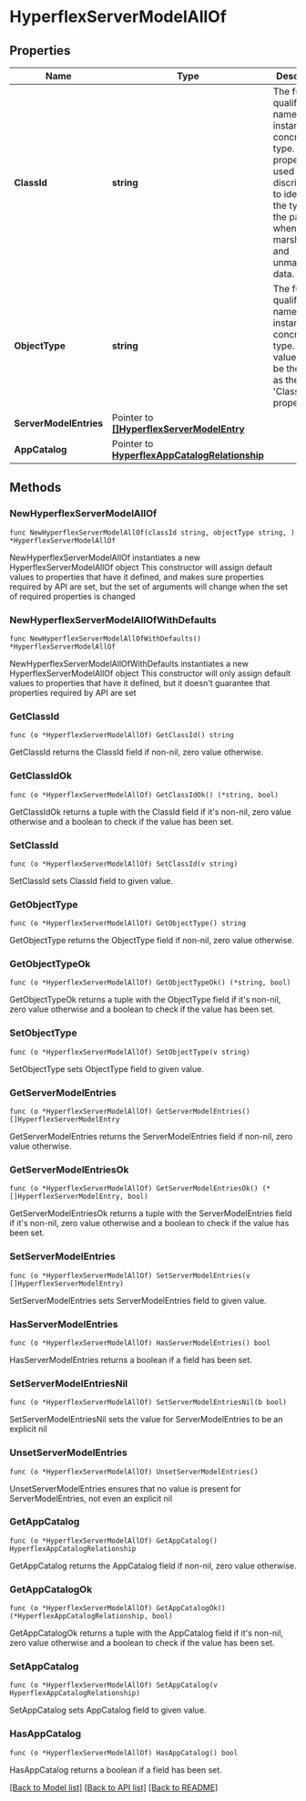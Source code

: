 # HyperflexServerModelAllOf

## Properties

Name | Type | Description | Notes
------------ | ------------- | ------------- | -------------
**ClassId** | **string** | The fully-qualified name of the instantiated, concrete type. This property is used as a discriminator to identify the type of the payload when marshaling and unmarshaling data. | [default to "hyperflex.ServerModel"]
**ObjectType** | **string** | The fully-qualified name of the instantiated, concrete type. The value should be the same as the &#39;ClassId&#39; property. | [default to "hyperflex.ServerModel"]
**ServerModelEntries** | Pointer to [**[]HyperflexServerModelEntry**](hyperflex.ServerModelEntry.md) |  | [optional] 
**AppCatalog** | Pointer to [**HyperflexAppCatalogRelationship**](hyperflex.AppCatalog.Relationship.md) |  | [optional] 

## Methods

### NewHyperflexServerModelAllOf

`func NewHyperflexServerModelAllOf(classId string, objectType string, ) *HyperflexServerModelAllOf`

NewHyperflexServerModelAllOf instantiates a new HyperflexServerModelAllOf object
This constructor will assign default values to properties that have it defined,
and makes sure properties required by API are set, but the set of arguments
will change when the set of required properties is changed

### NewHyperflexServerModelAllOfWithDefaults

`func NewHyperflexServerModelAllOfWithDefaults() *HyperflexServerModelAllOf`

NewHyperflexServerModelAllOfWithDefaults instantiates a new HyperflexServerModelAllOf object
This constructor will only assign default values to properties that have it defined,
but it doesn't guarantee that properties required by API are set

### GetClassId

`func (o *HyperflexServerModelAllOf) GetClassId() string`

GetClassId returns the ClassId field if non-nil, zero value otherwise.

### GetClassIdOk

`func (o *HyperflexServerModelAllOf) GetClassIdOk() (*string, bool)`

GetClassIdOk returns a tuple with the ClassId field if it's non-nil, zero value otherwise
and a boolean to check if the value has been set.

### SetClassId

`func (o *HyperflexServerModelAllOf) SetClassId(v string)`

SetClassId sets ClassId field to given value.


### GetObjectType

`func (o *HyperflexServerModelAllOf) GetObjectType() string`

GetObjectType returns the ObjectType field if non-nil, zero value otherwise.

### GetObjectTypeOk

`func (o *HyperflexServerModelAllOf) GetObjectTypeOk() (*string, bool)`

GetObjectTypeOk returns a tuple with the ObjectType field if it's non-nil, zero value otherwise
and a boolean to check if the value has been set.

### SetObjectType

`func (o *HyperflexServerModelAllOf) SetObjectType(v string)`

SetObjectType sets ObjectType field to given value.


### GetServerModelEntries

`func (o *HyperflexServerModelAllOf) GetServerModelEntries() []HyperflexServerModelEntry`

GetServerModelEntries returns the ServerModelEntries field if non-nil, zero value otherwise.

### GetServerModelEntriesOk

`func (o *HyperflexServerModelAllOf) GetServerModelEntriesOk() (*[]HyperflexServerModelEntry, bool)`

GetServerModelEntriesOk returns a tuple with the ServerModelEntries field if it's non-nil, zero value otherwise
and a boolean to check if the value has been set.

### SetServerModelEntries

`func (o *HyperflexServerModelAllOf) SetServerModelEntries(v []HyperflexServerModelEntry)`

SetServerModelEntries sets ServerModelEntries field to given value.

### HasServerModelEntries

`func (o *HyperflexServerModelAllOf) HasServerModelEntries() bool`

HasServerModelEntries returns a boolean if a field has been set.

### SetServerModelEntriesNil

`func (o *HyperflexServerModelAllOf) SetServerModelEntriesNil(b bool)`

 SetServerModelEntriesNil sets the value for ServerModelEntries to be an explicit nil

### UnsetServerModelEntries
`func (o *HyperflexServerModelAllOf) UnsetServerModelEntries()`

UnsetServerModelEntries ensures that no value is present for ServerModelEntries, not even an explicit nil
### GetAppCatalog

`func (o *HyperflexServerModelAllOf) GetAppCatalog() HyperflexAppCatalogRelationship`

GetAppCatalog returns the AppCatalog field if non-nil, zero value otherwise.

### GetAppCatalogOk

`func (o *HyperflexServerModelAllOf) GetAppCatalogOk() (*HyperflexAppCatalogRelationship, bool)`

GetAppCatalogOk returns a tuple with the AppCatalog field if it's non-nil, zero value otherwise
and a boolean to check if the value has been set.

### SetAppCatalog

`func (o *HyperflexServerModelAllOf) SetAppCatalog(v HyperflexAppCatalogRelationship)`

SetAppCatalog sets AppCatalog field to given value.

### HasAppCatalog

`func (o *HyperflexServerModelAllOf) HasAppCatalog() bool`

HasAppCatalog returns a boolean if a field has been set.


[[Back to Model list]](../README.md#documentation-for-models) [[Back to API list]](../README.md#documentation-for-api-endpoints) [[Back to README]](../README.md)



